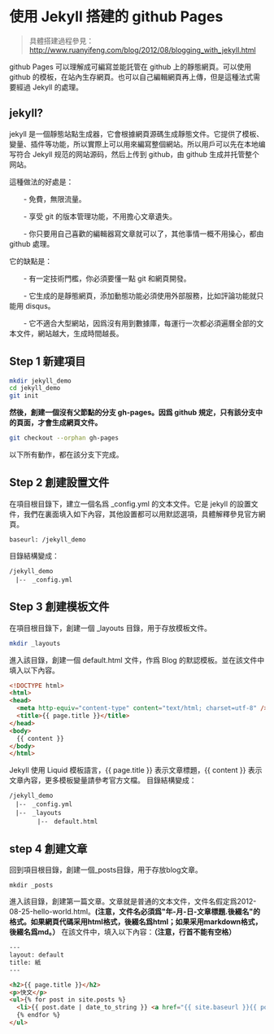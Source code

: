 # 使用 Jekyll 搭建的 github Pages
> 具體搭建過程參見： http://www.ruanyifeng.com/blog/2012/08/blogging_with_jekyll.html

github Pages 可以理解成可編寫並能託管在 github 上的靜態網頁。可以使用 github 的模板，在站內生存網頁。也可以自己編輯網頁再上傳，但是這種法式需要經過 Jekyll 的處理。 

## jekyll?
jekyll 是一個靜態站點生成器，它會根據網頁源碼生成靜態文件。它提供了模板、變量、插件等功能，所以實際上可以用來編寫整個網站。所以用戶可以先在本地编写符合 Jekyll 规范的网站源码，然后上传到 github，由 github 生成并托管整个网站。

這種做法的好處是：

　　- 免費，無限流量。

　　- 享受 git 的版本管理功能，不用擔心文章遺失。

　　- 你只要用自己喜歡的編輯器寫文章就可以了，其他事情一概不用操心，都由 github 處理。

它的缺點是：

　　- 有一定技術門檻，你必須要懂一點 git 和網頁開發。

　　- 它生成的是靜態網頁，添加動態功能必須使用外部服務，比如評論功能就只能用 disqus。

　　- 它不適合大型網站，因爲沒有用到數據庫，每運行一次都必須遍曆全部的文本文件，網站越大，生成時間越長。

## Step 1 新建項目
```bash
mkdir jekyll_demo
cd jekyll_demo
git init
```

**然後，創建一個沒有父節點的分支 gh-pages。因爲 github 規定，只有該分支中的頁面，才會生成網頁文件。**
```bash
git checkout --orphan gh-pages
```
以下所有動作，都在該分支下完成。

## Step 2 創建設置文件
在項目根目錄下，建立一個名爲 _config.yml 的文本文件。它是 jekyll 的設置文件，我們在裏面填入如下內容，其他設置都可以用默認選項，具體解釋參見官方網頁。
```shell
baseurl: /jekyll_demo
```
目錄結構變成：
```shell
/jekyll_demo
　|--　_config.yml
```

## Step 3 創建模板文件
在項目根目錄下，創建一個 _layouts 目錄，用于存放模板文件。
```bash
mkdir _layouts
```
進入該目錄，創建一個 default.html 文件，作爲 Blog 的默認模板。並在該文件中填入以下內容。
```html
<!DOCTYPE html>
<html>
<head>
  <meta http-equiv="content-type" content="text/html; charset=utf-8" />
  <title>{{ page.title }}</title>
</head>
<body>
  {{ content }}
</body>
</html>
```
Jekyll 使用 Liquid 模板語言，{{ page.title }} 表示文章標題，{{ content }} 表示文章內容，更多模板變量請參考官方文檔。
目錄結構變成：
```shell
/jekyll_demo
　|--　_config.yml
　|--　_layouts
　 　　　|--　default.html

```
## step 4 創建文章
回到項目根目錄，創建一個_posts目錄，用于存放blog文章。
```shell
mkdir _posts
```
進入該目錄，創建第一篇文章。文章就是普通的文本文件，文件名假定爲2012-08-25-hello-world.html。**(注意，文件名必須爲"年-月-日-文章標題.後綴名"的格式。如果網頁代碼采用html格式，後綴名爲html；如果采用markdown格式，後綴名爲md。）**
在該文件中，填入以下內容：**（注意，行首不能有空格）**
```html
---
layout: default
title: 紙
---

<h2>{{ page.title }}</h2>
<p>快文</p>
<ul>{% for post in site.posts %}
  <li>{{ post.date | date_to_string }} <a href="{{ site.baseurl }}{{ post.url }}"></a></li>
  {% endfor %}
</ul>
```